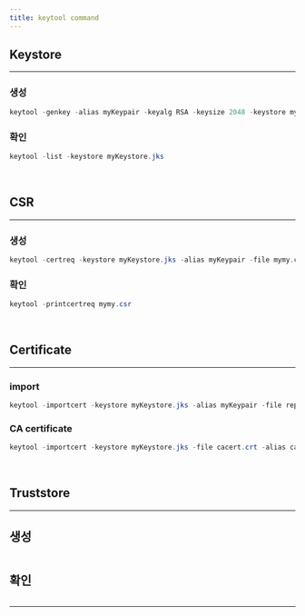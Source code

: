 ```yaml
---
title: keytool command
---
```


## Keystore
---
### 생성
``` powershell
keytool -genkey -alias myKeypair -keyalg RSA -keysize 2048 -keystore myKeystore.jks -dname "CN=abc.com,O=myO,OU=myOU,L=Seoul,ST=Seoul,C=KR"
```

### 확인
``` powershell
keytool -list -keystore myKeystore.jks
```

<br/>

## CSR
---
### 생성
``` powershell
keytool -certreq -keystore myKeystore.jks -alias myKeypair -file mymy.csr -ext SAN="dns:abc.com,dns:test.com,ip:1.1.1.1"
 ```

### 확인
``` powershell
keytool -printcertreq mymy.csr
```

<br/>

## Certificate
---
### import
``` powershell
keytool -importcert -keystore myKeystore.jks -alias myKeypair -file replyFromCA.cer
```

### CA certificate
``` powershell
keytool -importcert -keystore myKeystore.jks -file cacert.crt -alias cacert
```


<br/>

## Truststore
---
## 생성
``` bash
```



## 확인
``` bash
```




---